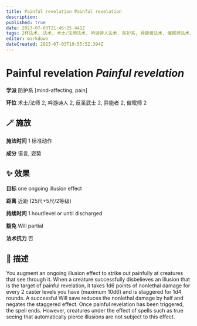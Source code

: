 ```yaml
---
title: Painful revelation Painful revelation
description: 
published: true
date: 2023-07-03T21:46:25.441Z
tags: 2环法术, 法术, 术士/法师法术, 吟游诗人法术, 防护系, 异能者法术, 催眠师法术, 反圣武士法术, mind-affecting, pain
editor: markdown
dateCreated: 2023-07-03T19:55:52.394Z
---
```


# **Painful revelation** *Painful revelation*

**学派** 防护系 \[mind-affecting, pain\] 

**环位** 术士/法师 2, 吟游诗人 2, 反圣武士 2, 异能者 2, 催眠师 2

## 🪄 施放

**施法时间** 1 标准动作

**成分** 语言, 姿势

## ✨ 效果 

**目标** one ongoing illusion effect 

**距离** 近距 (25尺+5尺/2等级)  

**持续时间** 1 hour/level or until discharged 

**豁免** Will partial

**法术抗力** 否

## 📖 描述

You augment an ongoing illusion effect to strike out painfully at creatures that see through it. When a creature successfully disbelieves an illusion that is the target of painful revelation, it takes 1d6 points of nonlethal damage for every 2 caster levels you have (maximum 10d6) and is staggered for 1d4 rounds. A successful Will save reduces the nonlethal damage by half and negates the staggered effect. Once painful revelation has been triggered, the spell ends.  However, creatures under the effect of spells such as true seeing that automatically pierce illusions are not subject to this effect.
    